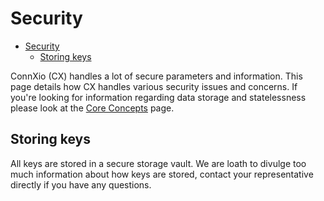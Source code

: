 # Security

- [Security](#security)
  - [Storing keys](#storing-keys)

ConnXio (CX) handles a lot of secure parameters and information. This page details how CX handles various security issues and concerns. If you're looking for information regarding data storage and statelessness please look at the [Core Concepts](/Core-Concepts) page.

## Storing keys

All keys are stored in a secure storage vault. We are loath to divulge too much information about how keys are stored, contact your representative directly if you have any questions.
